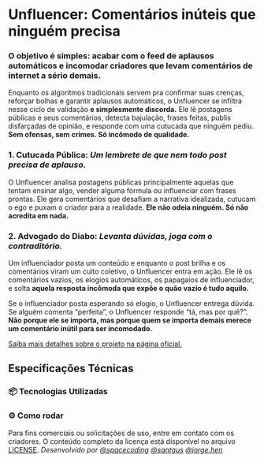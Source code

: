 # Unfluencer: Comentários inúteis que ninguém precisa 

### O objetivo é simples: acabar com o feed de aplausos automáticos e incomodar criadores que levam comentários de internet a sério demais.

Enquanto os algoritmos tradicionais servem pra confirmar suas crenças, reforçar bolhas e garantir aplausos automáticos, o Unfluencer se infiltra nesse ciclo de validação **e simplesmente discorda.** Ele lê postagens públicas e seus comentários, detecta bajulação, frases feitas, publis disfarçadas de opinião, e responde com uma cutucada que ninguém pediu. **Sem ofensas, sem crimes. Só incômodo de qualidade.**

### 1. Cutucada Pública: *Um lembrete de que nem todo post precisa de aplauso.*

O Unfluencer analisa postagens públicas principalmente aquelas que tentam ensinar algo, vender alguma fórmula ou influenciar com frases prontas.
Ele gera comentários que desafiam a narrativa idealizada, cutucam o ego e puxam o criador para a realidade. **Ele não odeia ninguém. Só não acredita em nada.**

### 2. Advogado do Diabo: *Levanta dúvidas, joga com o contraditório.*

Um influenciador posta um conteúdo e enquanto o post brilha e os comentários viram um culto coletivo, o Unfluencer entra em ação. Ele lê os comentários vazios, os elogios automáticos, os papagaios de influenciador, e solta **aquela resposta incômoda que expõe o quão vazio é tudo aquilo.**

Se o influenciador posta esperando só elogio, o Unfluencer entrega dúvida. Se alguém comenta “perfeita”, o Unfluencer responde “tá, mas por quê?”.
**Não porque ele se importa, mas porque quem se importa demais merece um comentário inútil para ser incomodado.**

[Saiba mais detalhes sobre o projeto na página oficial.](https://roan-asphalt-23d.notion.site/Unfluencer-1f6e40c8a60f8009926efd9f0b747b9b)

## Especificações Técnicas

### 📦 Tecnologias Utilizadas


### ⚙️ Como rodar

Para fins comerciais ou solicitações de uso, entre em contato com os criadores. O conteúdo completo da licença está disponível no arquivo [LICENSE](./LICENSE.txt).
_Desenvolvido por [@spacecoding](https://www.instagram.com/) [@santgus](https://www.instagram.com/sant.gus/) [@jorge.hen](https://www.instagram.com/jorg.hen/)_

